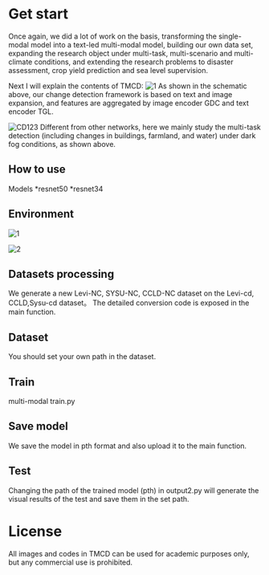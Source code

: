 Get start
======


Once again, we did a lot of work on the basis, transforming the single-modal model into a text-led multi-modal model,
building our own data set, expanding the research object under multi-task, multi-scenario and multi-climate conditions, and extending the research problems to disaster assessment,
crop yield prediction and sea level supervision.

Next I will explain the contents of TMCD:
![1](https://github.com/user-attachments/assets/b9de1172-1a50-440b-ba61-5636d56047ca)
As shown in the schematic above, our change detection framework is based on text and image expansion, and features are aggregated by image encoder GDC and text encoder TGL.

![CD123](https://github.com/user-attachments/assets/24aa4a75-db05-418d-9e0f-8215fd5b69ec)
Different from other networks, here we mainly study the multi-task detection (including changes in buildings, farmland, and water) under dark fog conditions, as shown above.


How to use
------
Models
*resnet50
*resnet34

Environment
---------
![1](https://github.com/user-attachments/assets/00c94add-a4fc-4e65-b7c6-caead64d87e0)

![2](https://github.com/user-attachments/assets/d6408a2b-e7d3-40c9-ac15-8d0c4ab8a216)

Datasets processing
------
We generate a new Levi-NC, SYSU-NC, CCLD-NC dataset on the Levi-cd, CCLD,Sysu-cd dataset。
The detailed conversion code is exposed in the main function.

Dataset 
---
You should set your own path in the dataset.

Train
----
multi-modal train.py

Save model
---
We save the model in pth format and also upload it to the main function.

Test
---
Changing the path of the trained model (pth) in output2.py will generate the visual results of the test and save them in the set path.



License
===
All images and codes in TMCD can be used for academic purposes only, but any commercial use is prohibited.



